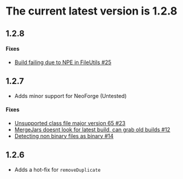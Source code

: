 # The current latest version is 1.2.8

## 1.2.8
#### Fixes
- [Build failing due to NPE in FileUtils #25](https://github.com/PacifistMC/Forgix/issues/25)

## 1.2.7
- Adds minor support for NeoForge (Untested)
#### Fixes
- [Unsupported class file major version 65 #23](https://github.com/PacifistMC/Forgix/issues/23)
- [MergeJars doesnt look for latest build, can grab old builds #12](https://github.com/PacifistMC/Forgix/issues/12)
- [Detecting non binary files as binary #14](https://github.com/PacifistMC/Forgix/issues/14)

## 1.2.6
- Adds a hot-fix for `removeDuplicate`